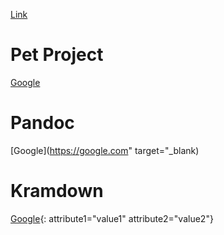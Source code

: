 <a href="https://example.org/" rel="nofollow" title="title&quot; target=&quot;_blank">Link</a>

# Pet Project
[Google](https://babakov-danil.github.io/vueSneakersPage)

# Pandoc
[Google](https://google.com" target="_blank)
# Kramdown
[Google](https://babakov-danil.github.io/vueSneakersPage){: attribute1="value1" attribute2="value2"}
